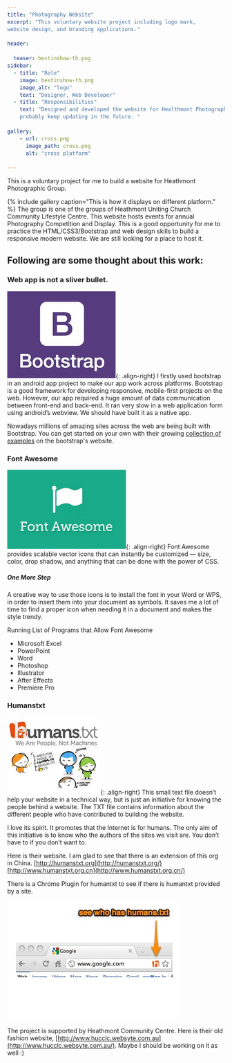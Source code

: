 ```yaml
---
title: "Photography Website"
excerpt: "This voluntary website project including logo mark, 
website design, and branding applications."

header:

  teaser: bestinshow-th.png
sidebar:
  - title: "Role"
    image: bestinshow-th.png
    image_alt: "logo"
    text: "Designer, Web Developer"
  - title: "Responsibilities"
    text: "Designed and developed the website for Healthmont Photograph Competition and Display, 
    probably keep updating in the future. "
    
gallery:
    - url: cross.png
      image_path: cross.png
      alt: "cross platform"

---
```


This is a voluntary project for me to build a website for Heathmont Photographic Group.

{% include gallery caption="This is how it displays on different platform." %}
The group is one of the groups of Heathmont Uniting Church Community Lifestyle Centre. This website hosts events for annual Photography Competition and Display. This is a good opportunity for me to practice the HTML/CSS3/Bootstrap and web design skills to build a responsive modern website. We are still looking for a place to host it. 

## Following are some thought about this work:

### Web app is not a sliver bullet.
![image-right](/images/bootstrap.jpg){: .align-right}
I firstly used bootstrap in an android app project to make our app work across platforms. Bootstrap is a good framework for developing responsive, mobile-first projects on the web. However, our app required a huge amount of data communication between front-end and back-end. It ran very slow in a web application form using android’s webview. We should have built it as a native app. 

Nowadays millions of amazing sites across the web are being built with Bootstrap. You can get started on your own 
with their growing <a href="../getting-started/#examples">collection of examples</a> on the bootstrap's website.

### Font Awesome
 
![image-right](/images/font-awesome.jpg){: .align-right}
Font Awesome provides scalable vector icons that can instantly be customized — 
size, color, drop shadow, and anything that can be done with the power of CSS.

##### One More Step
A creative way to use those icons is to install the font in your Word or WPS, in order to insert them into your document as symbols. It saves me a lot of time to find a proper icon when needing it in a document and makes the style trendy.

Running List of Programs that Allow Font Awesome
* Microsoft Excel
* PowerPoint
* Word
* Photoshop
* Illustrator
* After Effects
* Premiere Pro


### Humanstxt
![image-right](/images/humanstxt.jpg){: .align-right}
This small text file doesn’t help your website in a technical way, but is just an initiative for knowing the people behind a website. The TXT file contains information about the different people who have contributed to building the website.

I love its spirit. It promotes that the Internet is for humans. The only aim of this initiative is to know who the authors of the sites we visit are. You don’t have to if you don’t want to.

Here is their website. I am glad to see that there is an extension of this org in China. 
[http://humanstxt.org](http://humanstxt.org/)
[http://www.humanstxt.org.cn](http://www.humanstxt.org.cn/)

There is a Chrome Plugin for humantxt to see if there is humantxt provided by a site.

<a target="_blank" href="https://chrome.google.com/webstore/detail/humanstxt/pocdghmbbodjiclginddlaimdaholhfk">
            <img src="/images/chrome-humanstxt-plugin.jpg"></a>
 

The project is supported by Heathmont Community Centre. Here is their old fashion website, 
[http://www.hucclc.websyte.com.au](http://www.hucclc.websyte.com.au/).
Maybe I should be working on it as well :) 
